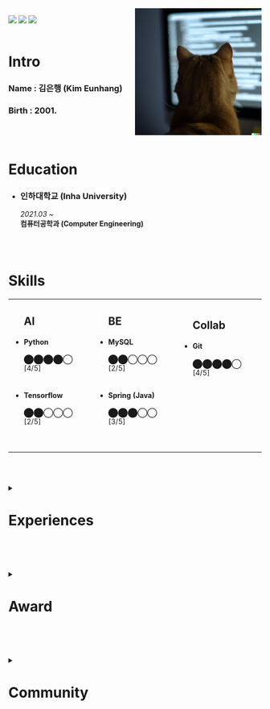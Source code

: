 <!-- <a href="연결 링크"><img src="https://img.shields.io/badge/브랜드 이름-색상 코드?style=flat-square&logo=브랜드이름&logoColor=white"/></a> -->
<a href="https://labs.openai.com/s/9YrLTClNHE3tzsuqHPAr8TU3">
  <img src="/profile_img.png" align="right" width="50%"
     alt="a photo of a yellow cat from behind in front of computer, coding">
</a>


<a href="mailto:kimeunhang@inha.edu" target="3776AB"><img src="https://img.shields.io/badge/Gmail-EA4335?style=flat-square&logo=Gmail&logoColor=white"/></a>
<a href="https://kr.linkedin.com/in/%EC%9D%80%ED%96%89-%EA%B9%80-442362214?trk=public_profile_browsemap" target="3776AB"><img src="https://img.shields.io/badge/LinkedIn-0A66C2?style=flat-square&logo=LinkedIn&logoColor=white"/></a>
<a href="https://kimbank.github.io"><img src="https://img.shields.io/badge/GitHub Pages-222222?style=flat-square&logo=GitHub Pages&logoColor=white"/></a>
<img src="/bumper.png" />

<h1 class="--INTRODUCE--">
  Intro
</h1>

<h3>Name : 김은행 (Kim Eunhang)</h3>
<h3>Birth : 2001.</h3>


<br><br>



<h1 class="--EDUCATION--">
  Education
</h1>
<ul>
  <li>
    <h3>인하대학교 (Inha University)</h3>
    <i>2021.03 ~ </i><br>
    <!-- <s>경제학과 (Economics); original major, before change of major</s><br> -->
    <strong>컴퓨터공학과 (Computer Engineering)</strong><br>
<!--     <i>Minor — 경제학과 (Economics)</i> -->
  </li>
</ul>


<br><br>

<!-- ⬤◯ -->
<h1 class="--SKILLS--">
  Skills
</h1>
<table>
  <tr>
    <td>
      <ul>
        <h2>AI</h2>
        <li>
          <h4>Python</h4>
          ⬤⬤⬤⬤◯ [4/5]<br><br>
        </li>
        <li>
          <h4>Tensorflow</h4>
          ⬤⬤◯◯◯ [2/5]<br><br>
        </li>
        <img src="/bumper.png" width="100%"/>
      </ul>
    </td>
    <td>
      <ul>
        <h2>BE</h2>
        <li>
          <h4>MySQL</h4>
          ⬤⬤◯◯◯ [2/5]<br><br>
        </li>
        <li>
          <h4>Spring (Java)</h4>
          ⬤⬤⬤◯◯ [3/5]<br><br>
        </li>
        <img src="/bumper.png" width="100%"/>
      </ul>
    </td>
    <td>
      <ul>
        <h2>Collab</h2>
        <li>
          <h4>Git</h4>
          ⬤⬤⬤⬤◯ [4/5]<br><br>
        </li>
        <dd>
          <h4>&nbsp</h4>
          &nbsp<br><br>
        </dd>
        <img src="/bumper.png" width="100%"/>
      </ul>
    </td>
  </tr>
</table>


<br><br>


<details class="--EXPERIENCES--">
  <summary><h1>Experiences</h1></summary>
  <ul>
    <li>
      <h3>인하대학교 감성인공지능 연구실 (Inha University - Affective AI Lab.)</h3>
      <i>2022.06 ~ 2022.08</i><br>
      <strong>여름 학부연구생 인턴쉽 (Undergraduate research student Internship)</strong><br>
      <a href="https://affctiv.ai/">affctiv.ai ⇗</a><br><br>
      <code>#Intern</code> <code>#Artificial Intelligence</code><br>
    </li>
  </ul>
</details>


<br><br>


<details class="--AWARD--">
  <summary><h1>Award</h1></summary>
  <ul>
    <li>
      <h3>2022 인하 발명아이디어 경진대회 — <a href="https://drive.google.com/file/d/14PXVgyY50LKVqji6asRa6XkOS3dJu2Mi/view?usp=sharing">대상</a></h3>
      <details>
        <summary>발행: 인하대학교 공과대학 · 2022년 9월</summary>
        <br><strong>장마철 침수차량 방지 및 차량 침수사고 대비 기술</strong><br>
        위 기술을 모바일 및 데스크탑 환경의 웹에서 체험해 볼 수 있도록 시뮬레이션 웹페이지 개발<br>
        <a href="https://goldbank.dev/2022-Eureka">goldbank.dev/2022-Eureka ⇗</a><br>
        <a href="https://www.inha.ac.kr/kr/952/subview.do?&enc=Zm5jdDF8QEB8JTJGYmJzJTJGa3IlMkYxMSUyRjMyMzI2JTJGYXJ0Y2xWaWV3LmRvJTNG">Award Ceremony ⇗</a><br><br>
        <strong><i>
          인하제 2022-0456호<br>
          인하대학교 총장 조명우
        </i></strong>
      </details>
      <code>#Three.js</code> <code>#Static Web</code><br>
    </li><br>
    <li>
      <h3>2021 INHA Creative Changer 프로젝트 — <a href="#">대상</a></h3>
      <details>
        <summary>발행: 인하대학교 교수학습개발센터 · 2022년 1월</summary>
        <br><strong>치안과 환경 문제 해소를 위한 스마트 가로등</strong><br>
        아두이노 프로그래밍을 통해 디스플레이가 부착된 가로등 프로토타이핑<br><br>
        <strong><i>
          인하제 2021-0568호<br>
          인하대학교 총장 조명우
        </i></strong>
      </details>
      <code>#Imbedded</code> <code>#Prototyping</code><br>
    </li>
  </ul>
</details>


<br><br>


<details class="--COMMUNITY--">
  <summary><h1>Community</h1></summary>
  <ul>
    <li>
      <h3>Google Developer Student Clubs — Lead</h3>
      <details>
        <summary><i>2022-2023</i></summary>
        <br>GDSC Inha University Lead.<br>
        GDSC Inha University Core. (2021-2022)<br>
        GDSC Inha University Member. (2021)<br><br>
        <a href="https://gdscinha.github.io/"><img src="https://img.shields.io/badge/Site-4285F4?style=flat-square&logo=Google-Home&logoColor=white"/></a>
        <a href="https://github.com/GDSCINHA"><img src="https://img.shields.io/badge/Github-181717?style=flat-square&logo=Github&logoColor=white"/></a>
        <a href="https://www.instagram.com/gdsc.inha/"><img src="https://img.shields.io/badge/Instagram-E4405F?style=flat-square&logo=Instagram&logoColor=white"/></a>
      </details>
    </li>
  </ul>
</details>


<br><br>


<!--


<details class="--CERTIFICATE--">
  <summary><h1>Certificate</h1></summary>
  None
</details>

<br><br>


<a href="https://codeforces.com/profile/banlxx">
  <img src="https://raw.githubusercontent.com/kimbank/cf-stats/main/output/light_card.svg#gh-dark-mode-only" align="right" width="48%" />
</a><br>
<a href="https://leetcode.com/kimeunhang/">
  <img src="https://leetcard.jacoblin.cool/kimeunhang?ext=heatmap" align="left" width="48%" />
</a>

.

<pre align="center">


██╗  ██╗ ██╗ ███╗   ███╗     ██████╗   █████╗  ███╗   ██╗ ██╗  ██╗
██║ ██╔╝ ██║ ████╗ ████║     ██╔══██╗ ██╔══██╗ ████╗  ██║ ██║ ██╔╝
█████╔╝  ██║ ██╔████╔██║     ██████╔╝ ███████║ ██╔██╗ ██║ █████╔╝ 
██╔═██╗  ██║ ██║╚██╔╝██║     ██╔══██╗ ██╔══██║ ██║╚██╗██║ ██╔═██╗ 
██║  ██╗ ██║ ██║ ╚═╝ ██║     ██████╔╝ ██║  ██║ ██║ ╚████║ ██║  ██╗
╚═╝  ╚═╝ ╚═╝ ╚═╝     ╚═╝     ╚═════╝  ╚═╝  ╚═╝ ╚═╝  ╚═══╝ ╚═╝  ╚═╝
</pre>

-->
